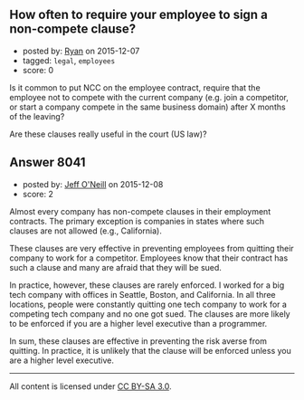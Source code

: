 ## How often to require your employee to sign a non-compete clause?

- posted by: [Ryan](https://stackexchange.com/users/171062/ryan) on 2015-12-07
- tagged: `legal`, `employees`
- score: 0

Is it common to put NCC on the employee contract, require that the employee not to compete with the current company (e.g. join a competitor, or start a company compete in the same business domain) after X months of the leaving?

Are these clauses really useful in the court (US law)?


## Answer 8041

- posted by: [Jeff O'Neill](https://stackexchange.com/users/46273/jeff-o-neill) on 2015-12-08
- score: 2

Almost every company has non-compete clauses in their employment contracts.  The primary exception is companies in states where such clauses are not allowed (e.g., California).

These clauses are very effective in preventing employees from quitting their company to work for a competitor.  Employees know that their contract has such a clause and many are afraid that they will be sued.

In practice, however, these clauses are rarely enforced.  I worked for a big tech company with offices in Seattle, Boston, and California.  In all three locations, people were constantly quitting one tech company to work for a competing tech company and no one got sued.  The clauses are more likely to be enforced if you are a higher level executive than a programmer.

In sum, these clauses are effective in preventing the risk averse from quitting.  In practice, it is unlikely that the clause will be enforced unless you are a higher level executive.



---

All content is licensed under [CC BY-SA 3.0](https://creativecommons.org/licenses/by-sa/3.0/).

